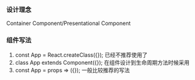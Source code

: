 ### 设计理念
Container Component/Presentational Component

### 组件写法
1. const App = React.createClass({}); 
已经不推荐使用了
2. class App extends Component({});
在组件设计到生命周期方法时候采用
3. const App = props => ({});
一般比较推荐的写法
